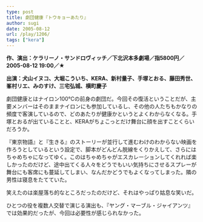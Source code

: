 ```yaml
---
type: post
title: 劇団健康『トウキョーあたり』
author: sugi
date: 2005-08-12
url: /play/1206/
tags: ["kera"]
---
```

**作、演出：ケラリーノ・サンドロヴィッチ／下北沢本多劇場／指5800円／2005-08-12 19:00／★**

**出演：犬山イヌコ、大堀こういち、KERA、新村量子、手塚とおる、藤田秀世、峯村リエ、みのすけ、三宅弘城、横町慶子**

劇団健康とはナイロン100℃の前身の劇団だ。今回その復活ということだが、主要メンバーはそのままナイロンにも参加しているし、その他の人たちもかなりの頻度で客演しているので、どのあたりが健康かというとよくわからなくなる。手塚とおるが出ていることと、KERAがちょこっとだけ舞台に顔を出すことくらいだろうか。

『東京物語』と『生きる』のストーリーが並行して進むわけのわからない映画を作ろうとしているという設定で、脚本がどんどん脱線をくりかえして、さらにはちゃめちゃになってゆく。このはちゃめちゃがエスカレーションしてくれれば楽しかったのだけど、途中出てくる人々をどうでもいい気持ちにさせるスプレーが舞台にも客席にも蔓延してしまい、なんだかどうでもよくなってしまった。隣の男性は寝息をたてていた。

笑えたのは楽屋落ち的なところだったのだけど、それはやっぱり姑息な笑いだ。

ひとつの役を複数人交替で演じる演出も、『ヤング・マーブル・ジャイアンツ』では効果的だったが、今回は必要性が感じられなかった。

